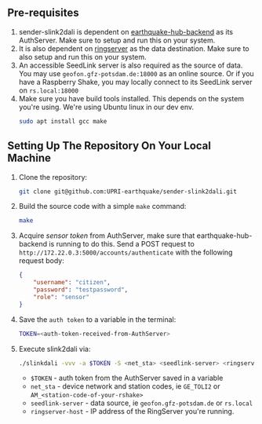 ## Pre-requisites
1. sender-slink2dali is dependent on [earthquake-hub-backend](https://github.com/UPRI-earthquake/earthquake-hub-backend) as its AuthServer. Make sure to setup and run this on your system.
2. It is also dependent on [ringserver](https://github.com/UPRI-earthquake/receiver-ringserver) as the data destination. Make sure to also setup and run this on your system.
3. An accessible SeedLink server is also required as the source of data. You may use `geofon.gfz-potsdam.de:18000` as an online source. Or if you have a Raspberry Shake, you may locally connect to its SeedLink server on `rs.local:18000`
4. Make sure you have build tools installed. This depends on the system you're using. We're using Ubuntu linux in our dev env. 
    ```bash
    sudo apt install gcc make
    ```

## Setting Up The Repository On Your Local Machine
1. Clone the repository:
    ```bash
    git clone git@github.com:UPRI-earthquake/sender-slink2dali.git
    ```
2. Build the source code with a simple `make` command:
    ```bash
    make
    ```
3. Acquire *sensor token* from AuthServer, make sure that earthquake-hub-backend is running to do this. Send a POST request to `http://172.22.0.3:5000/accounts/authenticate` with the following request body:
    ```json
    {
        "username": "citizen",
        "password": "testpassword",
        "role": "sensor"
    }
    ```
4. Save the `auth token` to a variable in the terminal:
    ```bash
    TOKEN=<auth-token-received-from-AuthServer>
    ```
5. Execute slink2dali via:
    ```bash
    ./slinkdali -vvv -a $TOKEN -S <net_sta> <seedlink-server> <ringserver-host>
    ```
    - `$TOKEN` - auth token from the AuthServer saved in a variable
    - `net_sta` - device network and station codes, ie `GE_TOLI2` or `AM_<station-code-of-your-rshake>`
    - `seedlink-server` - data source, ie `geofon.gfz-potsdam.de` or `rs.local`
    - `ringserver-host` - IP address of the RingServer you're running.
